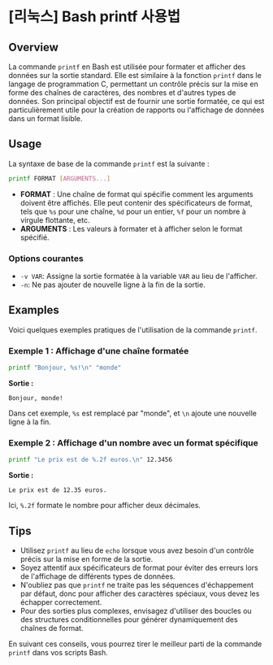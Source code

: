 # [리눅스] Bash printf 사용법

## Overview
La commande `printf` en Bash est utilisée pour formater et afficher des données sur la sortie standard. Elle est similaire à la fonction `printf` dans le langage de programmation C, permettant un contrôle précis sur la mise en forme des chaînes de caractères, des nombres et d'autres types de données. Son principal objectif est de fournir une sortie formatée, ce qui est particulièrement utile pour la création de rapports ou l'affichage de données dans un format lisible.

## Usage
La syntaxe de base de la commande `printf` est la suivante :

```bash
printf FORMAT [ARGUMENTS...]
```

- **FORMAT** : Une chaîne de format qui spécifie comment les arguments doivent être affichés. Elle peut contenir des spécificateurs de format, tels que `%s` pour une chaîne, `%d` pour un entier, `%f` pour un nombre à virgule flottante, etc.
- **ARGUMENTS** : Les valeurs à formater et à afficher selon le format spécifié.

### Options courantes
- `-v VAR`: Assigne la sortie formatée à la variable `VAR` au lieu de l'afficher.
- `-n`: Ne pas ajouter de nouvelle ligne à la fin de la sortie.

## Examples
Voici quelques exemples pratiques de l'utilisation de la commande `printf`.

### Exemple 1 : Affichage d'une chaîne formatée
```bash
printf "Bonjour, %s!\n" "monde"
```
**Sortie :**
```
Bonjour, monde!
```
Dans cet exemple, `%s` est remplacé par "monde", et `\n` ajoute une nouvelle ligne à la fin.

### Exemple 2 : Affichage d'un nombre avec un format spécifique
```bash
printf "Le prix est de %.2f euros.\n" 12.3456
```
**Sortie :**
```
Le prix est de 12.35 euros.
```
Ici, `%.2f` formate le nombre pour afficher deux décimales.

## Tips
- Utilisez `printf` au lieu de `echo` lorsque vous avez besoin d'un contrôle précis sur la mise en forme de la sortie.
- Soyez attentif aux spécificateurs de format pour éviter des erreurs lors de l'affichage de différents types de données.
- N'oubliez pas que `printf` ne traite pas les séquences d'échappement par défaut, donc pour afficher des caractères spéciaux, vous devez les échapper correctement.
- Pour des sorties plus complexes, envisagez d'utiliser des boucles ou des structures conditionnelles pour générer dynamiquement des chaînes de format. 

En suivant ces conseils, vous pourrez tirer le meilleur parti de la commande `printf` dans vos scripts Bash.